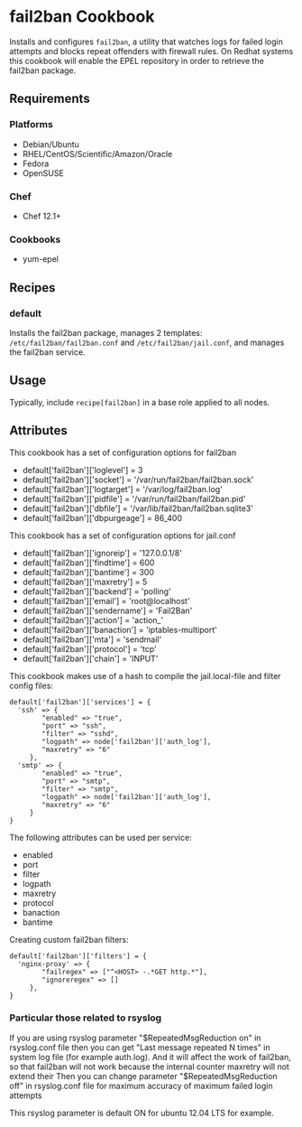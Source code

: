 # fail2ban Cookbook

Installs and configures `fail2ban`, a utility that watches logs for failed login attempts and blocks repeat offenders with firewall rules. On Redhat systems this cookbook will enable the EPEL repository in order to retrieve the fail2ban package.

## Requirements

### Platforms

- Debian/Ubuntu
- RHEL/CentOS/Scientific/Amazon/Oracle
- Fedora
- OpenSUSE

### Chef
- Chef 12.1+

### Cookbooks

- yum-epel

## Recipes

### default

Installs the fail2ban package, manages 2 templates: `/etc/fail2ban/fail2ban.conf` and `/etc/fail2ban/jail.conf`, and manages the fail2ban service.

## Usage

Typically, include `recipe[fail2ban]` in a base role applied to all nodes.

## Attributes

This cookbook has a set of configuration options for fail2ban

- default['fail2ban']['loglevel'] = 3
- default['fail2ban']['socket'] = '/var/run/fail2ban/fail2ban.sock'
- default['fail2ban']['logtarget'] = '/var/log/fail2ban.log'
- default['fail2ban']['pidfile'] = '/var/run/fail2ban/fail2ban.pid'
- default['fail2ban']['dbfile'] = '/var/lib/fail2ban/fail2ban.sqlite3'
- default['fail2ban']['dbpurgeage'] = 86_400

This cookbook has a set of configuration options for jail.conf

- default['fail2ban']['ignoreip'] = '127.0.0.1/8'
- default['fail2ban']['findtime'] = 600
- default['fail2ban']['bantime'] = 300
- default['fail2ban']['maxretry'] = 5
- default['fail2ban']['backend'] = 'polling'
- default['fail2ban']['email'] = 'root@localhost'
- default['fail2ban']['sendername'] = 'Fail2Ban'
- default['fail2ban']['action'] = 'action_'
- default['fail2ban']['banaction'] = 'iptables-multiport'
- default['fail2ban']['mta'] = 'sendmail'
- default['fail2ban']['protocol'] = 'tcp'
- default['fail2ban']['chain'] = 'INPUT'

This cookbook makes use of a hash to compile the jail.local-file and filter config files:

```
default['fail2ban']['services'] = {
  'ssh' => {
        "enabled" => "true",
        "port" => "ssh",
        "filter" => "sshd",
        "logpath" => node['fail2ban']['auth_log'],
        "maxretry" => "6"
     },
  'smtp' => {
        "enabled" => "true",
        "port" => "smtp",
        "filter" => "smtp",
        "logpath" => node['fail2ban']['auth_log'],
        "maxretry" => "6"
     }
}
```

The following attributes can be used per service:

- enabled
- port
- filter
- logpath
- maxretry
- protocol
- banaction
- bantime

Creating custom fail2ban filters:

```
default['fail2ban']['filters'] = {
  'nginx-proxy' => {
        "failregex" => ["^<HOST> -.*GET http.*"],
        "ignoreregex" => []
     },
}
```

### Particular those related to rsyslog

If you are using rsyslog parameter "$RepeatedMsgReduction on" in rsyslog.conf file then you can get "Last message repeated N times" in system log file (for example auth.log). And it will affect the work of fail2ban, so that fail2ban will not work because the internal counter maxretry will not extend their Then you can change parameter "$RepeatedMsgReduction off" in rsyslog.conf file for maximum accuracy of maximum failed login attempts

This rsyslog parameter is default ON for ubuntu 12.04 LTS for example.
```
